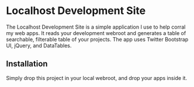 Localhost Development Site
==========================

The Localhost Development Site is a simple application I use to help corral my web apps. It reads your development webroot and generates a table of searchable, filterable table of your projects. The app uses Twitter Bootstrap UI, jQuery, and DataTables.

Installation
------------

Simply drop this project in your local webroot, and drop your apps inside it.
